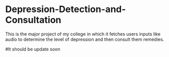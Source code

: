 # Depression-Detection-and-Consultation
This is the major project of my college in which it fetches users inputs like audio to determine the level of depression and then consult them remedies.

#It should be update soon
